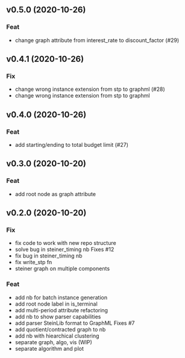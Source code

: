 ## v0.5.0 (2020-10-26)

### Feat

- change graph attribute from interest_rate to discount_factor (#29)

## v0.4.1 (2020-10-26)

### Fix

- change wrong instance extension from stp to graphml (#28)
- change wrong instance extension from stp to graphml

## v0.4.0 (2020-10-26)

### Feat

- add starting/ending to total budget limit (#27)

## v0.3.0 (2020-10-20)

### Feat

- add root node as graph attribute

## v0.2.0 (2020-10-20)

### Fix

- fix code to work with new repo structure
- solve bug in steiner_timing nb Fixes #12
- fix bug in steiner_timing nb
- fix write_stp fn
- steiner graph on multiple components

### Feat

- add nb for batch instance generation
- add root node label in is_terminal
- add multi-period attribute refactoring
- add nb to show parser capabilities
- add parser SteinLib format to GraphML Fixes #7
- add quotient/contracted graph to nb
- add nb with hiearchical clustering
- separate graph, algo, vis (WIP)
- separate algorithm and plot

